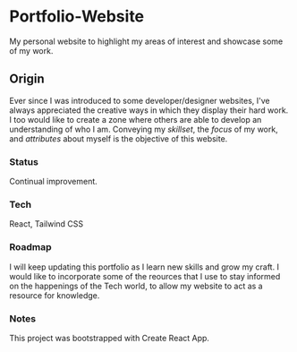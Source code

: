 # Portfolio-Website
My personal website to highlight my areas of interest and showcase some of my work.
## Origin
Ever since I was introduced to some developer/designer websites, I've always appreciated the creative ways in which they display their hard work. I too would like to create a zone where others are able to develop an understanding of who I am. Conveying my *skillset*, the *focus* of my work, and *attributes* about myself is the objective of this website.
### Status
Continual improvement.
### Tech
React, Tailwind CSS
### Roadmap
I will keep updating this portfolio as I learn new skills and grow my craft. I would like to incorporate some of the reources that I use to stay informed on the happenings of the Tech world, to allow my website to act as a resource for knowledge.

### Notes
This project was bootstrapped with Create React App.
